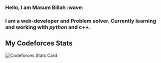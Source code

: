 <h3>Hello, I am Masum Billah  :wave:</h3> 
<h3>I am a web-developer and Problem solver. Currently learning and working with <i>python</i> and c++.</h3>

## My Codeforces Stats

![Codeforces Stats Card](https://codeforces-stats-api.herokuapp.com/stats?username=masummim&theme=1)
